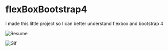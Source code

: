 # flexBoxBootstrap4
I made this little project so I can better understand flexbox and bootstrap 4

![Resume](https://i.imgur.com/TAu0u7n.png)

![Gif](https://i.imgur.com/hu9SY4s.gif)

